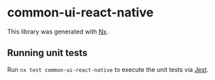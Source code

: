 # common-ui-react-native

This library was generated with [Nx](https://nx.dev).

## Running unit tests

Run `nx test common-ui-react-native` to execute the unit tests via [Jest](https://jestjs.io).
